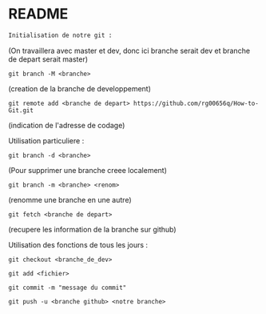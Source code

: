 # README

```diff
Initialisation de notre git :
```
(On travaillera avec master et dev, donc ici branche serait dev et branche de depart serait master)

	git branch -M <branche>

(creation de la branche de developpement)


	git remote add <branche de depart> https://github.com/rg00656q/How-to-Git.git

(indication de l'adresse de codage)

Utilisation particuliere :

	git branch -d <branche>

(Pour supprimer une branche creee localement)


	git branch -m <branche> <renom>

(renomme une branche en une autre)


	git fetch <branche de depart>

(recupere les information de la branche sur github)

Utilisation des fonctions de tous les jours :

	git checkout <branche_de_dev>

	git add <fichier>

	git commit -m "message du commit"

	git push -u <branche github> <notre branche>
